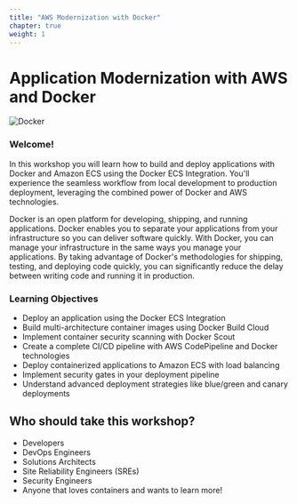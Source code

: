 ```yaml
---
title: "AWS Modernization with Docker"
chapter: true
weight: 1
---
```


# Application Modernization with AWS and Docker

![Docker](/images/docker-cloud-twitter-card.png)

### Welcome!

In this workshop you will learn how to build and deploy applications with Docker and Amazon ECS using the Docker ECS Integration. You'll experience the seamless workflow from local development to production deployment, leveraging the combined power of Docker and AWS technologies.

Docker is an open platform for developing, shipping, and running applications. Docker enables you to separate your applications from your infrastructure so you can deliver software quickly. With Docker, you can manage your infrastructure in the same ways you manage your applications. By taking advantage of Docker's methodologies for shipping, testing, and deploying code quickly, you can significantly reduce the delay between writing code and running it in production.

### Learning Objectives
- Deploy an application using the Docker ECS Integration
- Build multi-architecture container images using Docker Build Cloud
- Implement container security scanning with Docker Scout
- Create a complete CI/CD pipeline with AWS CodePipeline and Docker technologies
- Deploy containerized applications to Amazon ECS with load balancing
- Implement security gates in your deployment pipeline
- Understand advanced deployment strategies like blue/green and canary deployments

## Who should take this workshop?
- Developers 
- DevOps Engineers
- Solutions Architects
- Site Reliability Engineers (SREs)
- Security Engineers
- Anyone that loves containers and wants to learn more!
